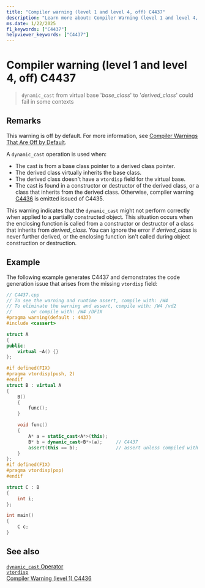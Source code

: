 ```yaml
---
title: "Compiler warning (level 1 and level 4, off) C4437"
description: "Learn more about: Compiler Warning (level 1 and level 4, off) C4437"
ms.date: 1/22/2025
f1_keywords: ["C4437"]
helpviewer_keywords: ["C4437"]
---
```

# Compiler warning (level 1 and level 4, off) C4437

> `dynamic_cast` from virtual base '*base_class*' to '*derived_class*' could fail in some contexts

## Remarks

This warning is off by default. For more information, see [Compiler Warnings That Are Off by Default](../../preprocessor/compiler-warnings-that-are-off-by-default.md).

A `dynamic_cast` operation is used when:

- The cast is from a base class pointer to a derived class pointer.
- The derived class virtually inherits the base class.
- The derived class doesn't have a `vtordisp` field for the virtual base.
- The cast is found in a constructor or destructor of the derived class, or a class that inherits from the derived class. Otherwise, compiler warning [C4436](compiler-warning-level-1-c4436.md) is emitted issued of C4435.

This warning indicates that the `dynamic_cast` might not perform correctly when applied to a partially constructed object. This situation occurs when the enclosing function is called from a constructor or destructor of a class that inherits from *derived_class*. You can ignore the error if *derived_class* is never further derived, or the enclosing function isn't called during object construction or destruction.

## Example

The following example generates C4437 and demonstrates the code generation issue that arises from the missing `vtordisp` field:

```cpp
// C4437.cpp
// To see the warning and runtime assert, compile with: /W4
// To eliminate the warning and assert, compile with: /W4 /vd2
//       or compile with: /W4 /DFIX
#pragma warning(default : 4437)
#include <cassert>

struct A
{
public:
    virtual ~A() {}
};

#if defined(FIX)
#pragma vtordisp(push, 2)
#endif
struct B : virtual A
{
    B()
    {
        func();
    }

    void func()
    {
        A* a = static_cast<A*>(this);
        B* b = dynamic_cast<B*>(a);     // C4437
        assert(this == b);              // assert unless compiled with /vd2
    }
};
#if defined(FIX)
#pragma vtordisp(pop)
#endif

struct C : B
{
    int i;
};

int main()
{
    C c;
}
```

## See also

[`dynamic_cast` Operator](../../cpp/dynamic-cast-operator.md)\
[`vtordisp`](../../preprocessor/vtordisp.md)\
[Compiler Warning (level 1) C4436](compiler-warning-level-1-c4436.md)
